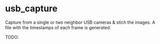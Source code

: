 # usb_capture
Capture from a single or two neighbor USB cameras &amp; stich the images. A file with the timestamps of each frame is generated.

TODO:

